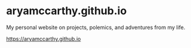 # aryamccarthy.github.io

My personal website on projects, polemics, and adventures from my life.

https://aryamccarthy.github.io
